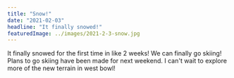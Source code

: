 ```yaml
---
title: "Snow!"
date: "2021-02-03"
headline: "It finally snowed!"
featuredImage: ../images/2021-2-3-snow.jpg
---
```


It finally snowed for the first time in like 2 weeks! We can finally go skiing! Plans to go skiing have been made for next weekend. I can't wait to explore more of the new terrain in west bowl!
